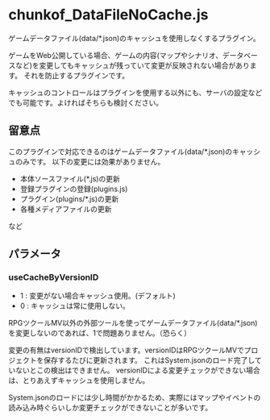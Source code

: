 # chunkof_DataFileNoCache.js

ゲームデータファイル(data/\*.json)のキャッシュを使用しなくするプラグイン。

ゲームをWeb公開している場合、ゲームの内容(マップやシナリオ、データベースなど)を変更してもキャッシュが残っていて変更が反映されない場合があります。
それを防止するプラグインです。

キャッシュのコントロールはプラグインを使用する以外にも、サーバの設定などでも可能です。よければそちらも検討ください。

## 留意点
このプラグインで対応できるのはゲームデータファイル(data/\*.json)のキャッシュのみです。
以下の変更には効果がありません。

 - 本体ソースファイル(\*.js)の更新
 - 登録プラグインの登録(plugins.js)
 - プラグイン(plugins/\*.js)の更新
 - 各種メディアファイルの更新

 など

## パラメータ
### useCacheByVersionID
- 1 : 変更がない場合キャッシュ使用。(デフォルト)
- 0 : キャッシュは常に使用しない。

RPGツクールMV以外の外部ツールを使ってゲームデータファイル(data/\*.json)を変更しないのであれば、1で問題ありません。（恐らく）

変更の有無はversionIDで検出しています。versionIDはRPGツクールMVでプロジェクトを保存するたびに更新されます。
これはSystem.jsonのロード完了していないとこの検出はできません。
versionIDによる変更チェックができない場合は、とりあえずキャッシュを使用しません。

System.jsonのロードには少し時間がかかるため、実際にはマップやイベントの読み込み時ぐらいしか変更チェックができないことが多いです。
